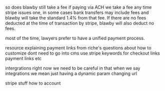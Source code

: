 so does blawby still take a fee if paying via ACH
we take a fee any time stripe issues one, in some cases bank transfers may include fees and blawby will take the standard 1.4% from that fee. If there are no fees deducted at the time of transaction by stripe, blawby will also deduct no fees.

most of the time, lawyers prefer to have a unified payment process.



resource explaining payment links from riche's questions about how to customize dont need to go into cms use stripe keywords for checkout links payment links etc



intergrations right now we need to be careful in that when we say integrations we mean just having a dynamic param changing url 

stripe stuff how to account